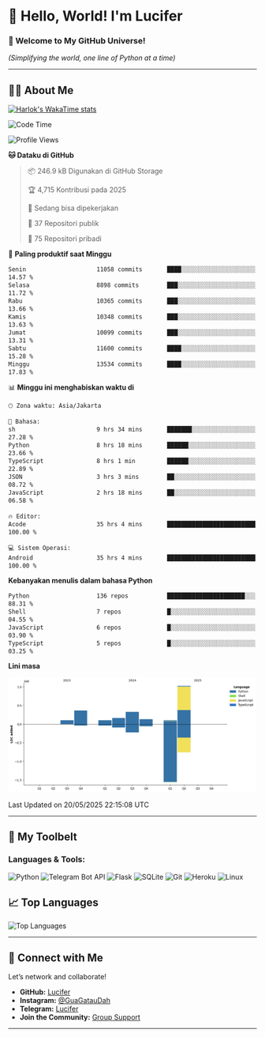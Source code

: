 # 👋 Hello, World! I'm Lucifer 

### 🚀 Welcome to My GitHub Universe!  
*(Simplifying the world, one line of Python at a time)*  

---

## 🧑‍💻 About Me


[![Harlok's WakaTime stats](https://github-readme-stats.vercel.app/api/wakatime?username=LuciferReborns)](https://github.com/jonesroot/github-readme-stats)


<!--START_SECTION:waka-->
![Code Time](http://img.shields.io/badge/Code%20Time-205%20hrs%2033%20mins-blue)

![Profile Views](http://img.shields.io/badge/Profil%20dilihat-12-blue)

**🐱 Dataku di GitHub** 

> 📦 246.9 kB Digunakan di GitHub Storage 
 > 
> 🏆 4,715 Kontribusi pada 2025
 > 
> 💼 Sedang bisa dipekerjakan
 > 
> 📜 37 Repositori publik 
 > 
> 🔑 75 Repositori pribadi 
 > 
📅 **Paling produktif saat Minggu** 

```text
Senin                    11058 commits       ████░░░░░░░░░░░░░░░░░░░░░   14.57 % 
Selasa                   8898 commits        ███░░░░░░░░░░░░░░░░░░░░░░   11.72 % 
Rabu                     10365 commits       ███░░░░░░░░░░░░░░░░░░░░░░   13.66 % 
Kamis                    10348 commits       ███░░░░░░░░░░░░░░░░░░░░░░   13.63 % 
Jumat                    10099 commits       ███░░░░░░░░░░░░░░░░░░░░░░   13.31 % 
Sabtu                    11600 commits       ████░░░░░░░░░░░░░░░░░░░░░   15.28 % 
Minggu                   13534 commits       ████░░░░░░░░░░░░░░░░░░░░░   17.83 % 
```


📊 **Minggu ini menghabiskan waktu di** 

```text
🕑︎ Zona waktu: Asia/Jakarta

💬 Bahasa: 
sh                       9 hrs 34 mins       ███████░░░░░░░░░░░░░░░░░░   27.28 % 
Python                   8 hrs 18 mins       ██████░░░░░░░░░░░░░░░░░░░   23.66 % 
TypeScript               8 hrs 1 min         ██████░░░░░░░░░░░░░░░░░░░   22.89 % 
JSON                     3 hrs 3 mins        ██░░░░░░░░░░░░░░░░░░░░░░░   08.72 % 
JavaScript               2 hrs 18 mins       ██░░░░░░░░░░░░░░░░░░░░░░░   06.58 % 

🔥 Editor: 
Acode                    35 hrs 4 mins       █████████████████████████   100.00 % 

💻 Sistem Operasi: 
Android                  35 hrs 4 mins       █████████████████████████   100.00 % 
```

**Kebanyakan menulis dalam bahasa Python** 

```text
Python                   136 repos           ██████████████████████░░░   88.31 % 
Shell                    7 repos             █░░░░░░░░░░░░░░░░░░░░░░░░   04.55 % 
JavaScript               6 repos             █░░░░░░░░░░░░░░░░░░░░░░░░   03.90 % 
TypeScript               5 repos             █░░░░░░░░░░░░░░░░░░░░░░░░   03.25 % 
```



**Lini masa**

![Lines of Code chart](https://raw.githubusercontent.com/jonesroot/jonesroot/main/assets/bar_graph.png)


 Last Updated on 20/05/2025 22:15:08 UTC
<!--END_SECTION:waka-->

---


## 🧰 My Toolbelt  

### Languages & Tools:  
![Python](https://img.shields.io/badge/-Python-3776AB?style=flat-square&logo=python&logoColor=white) ![Telegram Bot API](https://img.shields.io/badge/-Telegram%20Bot%20API-2CA5E0?style=flat-square&logo=telegram&logoColor=white) ![Flask](https://img.shields.io/badge/-Flask-000000?style=flat-square&logo=flask&logoColor=white) ![SQLite](https://img.shields.io/badge/-SQLite-003B57?style=flat-square&logo=sqlite&logoColor=white) ![Git](https://img.shields.io/badge/-Git-F05032?style=flat-square&logo=git&logoColor=white) ![Heroku](https://img.shields.io/badge/-Heroku-430098?style=flat-square&logo=heroku&logoColor=white) ![Linux](https://img.shields.io/badge/-Linux-FCC624?style=flat-square&logo=linux&logoColor=black)  


## 📈 Top Languages

![Top Languages](https://github-readme-stats.vercel.app/api/top-langs/?username=jonesroot&layout=compact&theme=tokyonight)  

---


## 🔗 Connect with Me  

Let’s network and collaborate!  
- **GitHub:** [Lucifer](https://github.com/jonesroot/jonesroot/blob/main/README.md)  
- **Instagram:** [@GuaGatauDah](https://instagram.com/guagataudah)  
- **Telegram:** [Lucifer](https://t.me/LuciferReborns)  
- **Join the Community:** [Group Support](https://t.me/GokilSupport)

---
